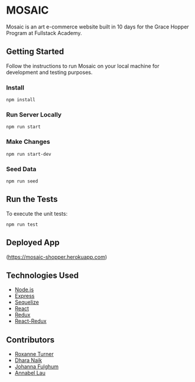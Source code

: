 # MOSAIC

Mosaic is an art e-commerce website built in 10 days for the Grace Hopper Program at Fullstack Academy. 

## Getting Started
Follow the instructions to run Mosaic on your local machine for development and testing purposes.

### Install
```
npm install
```
### Run Server Locally
```
npm run start
```
### Make Changes
```
npm run start-dev
```
### Seed Data
```
npm run seed
```
## Run the Tests
To execute the unit tests:
```
npm run test
```
## Deployed App
(https://mosaic-shopper.herokuapp.com)
## Technologies Used
* [Node.js](https://nodejs.org/en/)
* [Express](http://expressjs.com/)
* [Sequelize](http://docs.sequelizejs.com/manual/installation/getting-started.html)
* [React](https://reactjs.org/)
* [Redux](https://redux.js.org/)
* [React-Redux](https://github.com/reactjs/react-redux)
## Contributors
* [Roxanne Turner](https://github.com/rxet)
* [Dhara Naik](https://github.com/DharaNaik)
* [Johanna Fulghum](https://github.com/jfulghum)
* [Annabel Lau](https://github.com/annabelnlau)